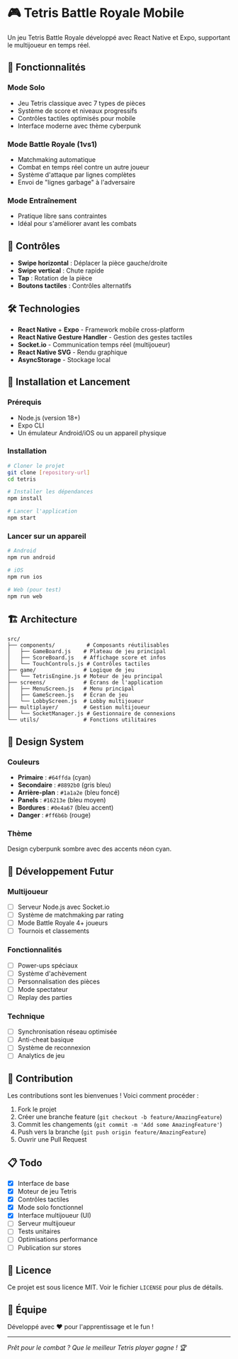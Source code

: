 # 🎮 Tetris Battle Royale Mobile

Un jeu Tetris Battle Royale développé avec React Native et Expo, supportant le multijoueur en temps réel.

## 🚀 Fonctionnalités

### Mode Solo
- Jeu Tetris classique avec 7 types de pièces
- Système de score et niveaux progressifs
- Contrôles tactiles optimisés pour mobile
- Interface moderne avec thème cyberpunk

### Mode Battle Royale (1vs1)
- Matchmaking automatique
- Combat en temps réel contre un autre joueur
- Système d'attaque par lignes complètes
- Envoi de "lignes garbage" à l'adversaire

### Mode Entraînement
- Pratique libre sans contraintes
- Idéal pour s'améliorer avant les combats

## 🎯 Contrôles

- **Swipe horizontal** : Déplacer la pièce gauche/droite
- **Swipe vertical** : Chute rapide
- **Tap** : Rotation de la pièce
- **Boutons tactiles** : Contrôles alternatifs

## 🛠️ Technologies

- **React Native** + **Expo** - Framework mobile cross-platform
- **React Native Gesture Handler** - Gestion des gestes tactiles
- **Socket.io** - Communication temps réel (multijoueur)
- **React Native SVG** - Rendu graphique
- **AsyncStorage** - Stockage local

## 📱 Installation et Lancement

### Prérequis
- Node.js (version 18+)
- Expo CLI
- Un émulateur Android/iOS ou un appareil physique

### Installation
```bash
# Cloner le projet
git clone [repository-url]
cd tetris

# Installer les dépendances
npm install

# Lancer l'application
npm start
```

### Lancer sur un appareil
```bash
# Android
npm run android

# iOS
npm run ios

# Web (pour test)
npm run web
```

## 🏗️ Architecture

```
src/
├── components/          # Composants réutilisables
│   ├── GameBoard.js    # Plateau de jeu principal
│   ├── ScoreBoard.js   # Affichage score et infos
│   └── TouchControls.js # Contrôles tactiles
├── game/               # Logique de jeu
│   └── TetrisEngine.js # Moteur de jeu principal
├── screens/            # Écrans de l'application
│   ├── MenuScreen.js   # Menu principal
│   ├── GameScreen.js   # Écran de jeu
│   └── LobbyScreen.js  # Lobby multijoueur
├── multiplayer/        # Gestion multijoueur
│   └── SocketManager.js # Gestionnaire de connexions
└── utils/              # Fonctions utilitaires
```

## 🎨 Design System

### Couleurs
- **Primaire** : `#64ffda` (cyan)
- **Secondaire** : `#8892b0` (gris bleu)
- **Arrière-plan** : `#1a1a2e` (bleu foncé)
- **Panels** : `#16213e` (bleu moyen)
- **Bordures** : `#0e4a67` (bleu accent)
- **Danger** : `#ff6b6b` (rouge)

### Thème
Design cyberpunk sombre avec des accents néon cyan.

## 🚧 Développement Futur

### Multijoueur
- [ ] Serveur Node.js avec Socket.io
- [ ] Système de matchmaking par rating
- [ ] Mode Battle Royale 4+ joueurs
- [ ] Tournois et classements

### Fonctionnalités
- [ ] Power-ups spéciaux
- [ ] Système d'achèvement
- [ ] Personnalisation des pièces
- [ ] Mode spectateur
- [ ] Replay des parties

### Technique
- [ ] Synchronisation réseau optimisée
- [ ] Anti-cheat basique
- [ ] Système de reconnexion
- [ ] Analytics de jeu

## 🤝 Contribution

Les contributions sont les bienvenues ! Voici comment procéder :

1. Fork le projet
2. Créer une branche feature (`git checkout -b feature/AmazingFeature`)
3. Commit les changements (`git commit -m 'Add some AmazingFeature'`)
4. Push vers la branche (`git push origin feature/AmazingFeature`)
5. Ouvrir une Pull Request

## 📋 Todo

- [x] Interface de base
- [x] Moteur de jeu Tetris
- [x] Contrôles tactiles
- [x] Mode solo fonctionnel
- [x] Interface multijoueur (UI)
- [ ] Serveur multijoueur
- [ ] Tests unitaires
- [ ] Optimisations performance
- [ ] Publication sur stores

## 📄 Licence

Ce projet est sous licence MIT. Voir le fichier `LICENSE` pour plus de détails.

## 👥 Équipe

Développé avec ❤️ pour l'apprentissage et le fun !

---

*Prêt pour le combat ? Que le meilleur Tetris player gagne ! 🏆*
